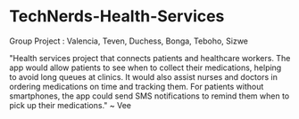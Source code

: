 # TechNerds-Health-Services
Group Project : Valencia, Teven, Duchess, Bonga, Teboho, Sizwe

"Health services project that connects patients and healthcare workers. The app would allow patients to see when to collect their medications, helping to avoid long queues at clinics. It would also assist nurses and doctors in ordering medications on time and tracking them. For patients without smartphones, the app could send SMS notifications to remind them when to pick up their medications." ~ Vee
